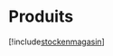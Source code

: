 # Produits

[!include[stockenmagasin](produits.stockenmagasin.autogen.md)]



















































